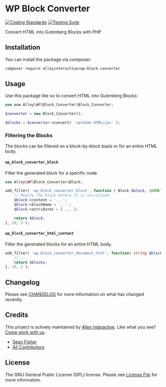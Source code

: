 # WP Block Converter

[![Coding Standards](https://github.com/alleyinteractive/wp-block-converter/actions/workflows/coding-standards.yml/badge.svg)](https://github.com/alleyinteractive/wp-block-converter/actions/workflows/coding-standards.yml)
[![Testing Suite](https://github.com/alleyinteractive/wp-block-converter/actions/workflows/unit-test.yml/badge.svg)](https://github.com/alleyinteractive/wp-block-converter/actions/workflows/unit-test.yml)

Convert HTML into Gutenberg Blocks with PHP

## Installation

You can install the package via composer:

```bash
composer require alleyinteractive/wp-block-converter
```

## Usage

Use this package like so to convert HTML into Gutenberg Blocks:

```php
use use Alley\WP\Block_Converter\Block_Converter;

$converter = new Block_Converter();

$blocks = $converter->convert( '<p>Some HTML</p>' );
```

### Filtering the Blocks

The blocks can be filtered on a block-by-block basis or for an entire HTML body.

#### `wp_block_converter_block`

Filter the generated block for a specific node.

```php
use Alley\WP\Block_Converter\Block;

add_filter( 'wp_block_converter_block', function ( Block $block, \DOMElement $node ): ?Block {
	// Modify the block before it is serialized.
	$block->content = '...';
	$block->blockName = '...';
	$block->attributes = [ ... ];

	return $block;
}, 10, 2 );
```

#### `wp_block_converter_html_content`

Filter the generated blocks for an entire HTML body.

```php
add_filter( 'wp_block_converter_document_html', function( string $blocks, \DOMNodeList $content ): string {
	// ...
	return $blocks;
}, 10, 2 );
```

## Changelog

Please see [CHANGELOG](CHANGELOG.md) for more information on what has changed recently.

## Credits

This project is actively maintained by [Alley
Interactive](https://github.com/alleyinteractive). Like what you see? [Come work
with us](https://alley.co/careers/).

- [Sean Fisher](https://github.com/srtfisher)
- [All Contributors](../../contributors)

## License

The GNU General Public License (GPL) license. Please see [License File](LICENSE) for more information.
